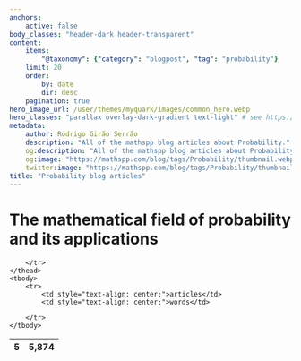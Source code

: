 ```yaml
---
anchors:
    active: false
body_classes: "header-dark header-transparent"
content:
    items:
        "@taxonomy": {"category": "blogpost", "tag": "probability"}
    limit: 20
    order:
        by: date
        dir: desc
    pagination: true
hero_image_url: /user/themes/myquark/images/common_hero.webp
hero_classes: "parallax overlay-dark-gradient text-light" # see https://demo.getgrav.org/blog-skeleton/blog/hero-classes
metadata:
    author: Rodrigo Girão Serrão
    description: "All of the mathspp blog articles about Probability."
    og:description: "All of the mathspp blog articles about Probability."
    og:image: "https://mathspp.com/blog/tags/Probability/thumbnail.webp"
    twitter:image: "https://mathspp.com/blog/tags/Probability/thumbnail.webp"
title: "Probability blog articles"
---
```



# The mathematical field of probability and its applications


<table class="stats-table">
    <thead>
        <tr>
            <th style="text-align: center;">5</th>
            <th style="text-align: center;">5,874</th>
            
        </tr>
    </thead>
    <tbody>
        <tr>
            <td style="text-align: center;">articles</td>
            <td style="text-align: center;">words</td>
            
        </tr>
    </tbody>
</table>